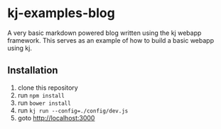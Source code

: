 # kj-examples-blog

A very basic markdown powered blog written using the kj webapp framework. This serves as an example of how to build a basic webapp using kj.

## Installation

1. clone this repository
2. run `npm install`
3. run `bower install`
4. run `kj run --config=./config/dev.js`
5. goto [http://localhost:3000](http://localhost:3000)

